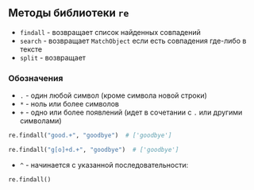 
## Методы библиотеки `re`

- `findall` - возвращает список найденных совпадений
- `search` - возвращает `MatchObject` если есть совпадения где-либо в тексте
- `split` - возвращает 

### Обозначения

- `.` - один любой символ (кроме символа новой строки)
- `*` - ноль или более символов
- `+` - одно или более появлений (идет в сочетании с `.` или другими символами)

```python
re.findall("good.+", "goodbye")  # ['goodbye']

re.findall("g[o]+d.+", "goodbye")  # ['goodbye']
```

- `^` - начинается с указанной последовательности:

```python
re.findall()
```